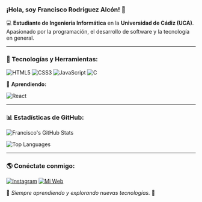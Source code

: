 ### ¡Hola, soy Francisco Rodríguez Alcón! 👋

💻 **Estudiante de Ingeniería Informática** en la **Universidad de Cádiz (UCA)**. Apasionado por la programación, el desarrollo de software y la tecnología en general.

---

### 🚀 Tecnologías y Herramientas:

![HTML5](https://img.shields.io/badge/HTML5-E34F26?style=for-the-badge&logo=html5&logoColor=white)
![CSS3](https://img.shields.io/badge/CSS3-1572B6?style=for-the-badge&logo=css3&logoColor=white)
![JavaScript](https://img.shields.io/badge/JavaScript-F7DF1E?style=for-the-badge&logo=javascript&logoColor=black)
![C](https://img.shields.io/badge/C-A8B9CC?style=for-the-badge&logo=c&logoColor=white)

📖 **Aprendiendo:**

![React](https://img.shields.io/badge/React-61DAFB?style=for-the-badge&logo=react&logoColor=black)

---

### 📊 Estadísticas de GitHub:

![Francisco's GitHub Stats](https://github-readme-stats.vercel.app/api?username=FranciscoRodriguezAlcon&show_icons=true&theme=tokyonight)

![Top Languages](https://github-readme-stats.vercel.app/api/top-langs/?username=FranciscoRodriguezAlcon&layout=compact&theme=tokyonight)

---

### 🌎 Conéctate conmigo:

[![Instagram](https://img.shields.io/badge/Instagram-E4405F?style=for-the-badge&logo=instagram&logoColor=white)](https://www.instagram.com/tu_perfil/)
[![Mi Web](https://img.shields.io/badge/Mi_Web-000000?style=for-the-badge&logo=google-chrome&logoColor=white)](https://tuweb.com)

📌 *Siempre aprendiendo y explorando nuevas tecnologías.* 🚀

